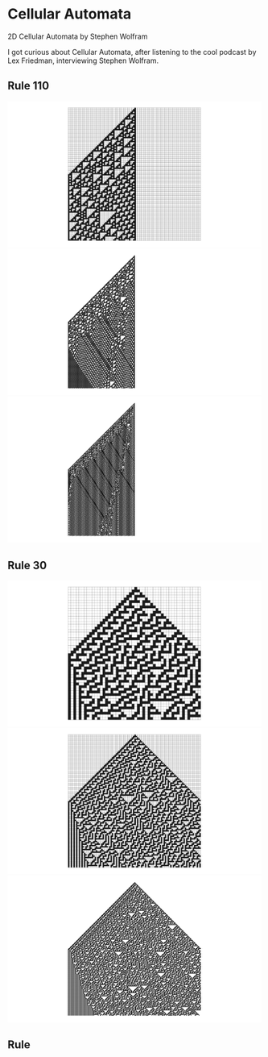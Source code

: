 # Cellular Automata
2D Cellular Automata by Stephen Wolfram

I got curious about Cellular Automata, after listening to the cool podcast by Lex Friedman, interviewing Stephen Wolfram.

## Rule 110

![](https://github.com/gasingh/CA_2d/blob/main/ViewCapture20250703_023646_noCaption.jpg)
![](https://github.com/gasingh/CA_2d/blob/main/ViewCapture20250703_024211.jpg)
![](https://github.com/gasingh/CA_2d/blob/main/ViewCapture20250703_030556_res500.jpg)

## Rule 30

![](https://github.com/gasingh/CA_2d/blob/main/ViewCapture20250703_032400_rule30_res50.jpg)
![](https://github.com/gasingh/CA_2d/blob/main/ViewCapture20250703_032610_rule30_res100_grid.jpg)
![](https://github.com/gasingh/CA_2d/blob/main/ViewCapture20250703_033048_rule30_res200.jpg)


## Rule 
